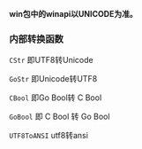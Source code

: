 **win包中的winapi以UNICODE为准。**  

### 内部转换函数  

`CStr` 即UTF8转Unicode     

`GoStr` 即Unicode转UTF8  

`CBool` 即Go Bool转 C Bool  

`GoBool` 即 C Bool 转 Go Bool  

 `UTF8ToANSI` utf8转ansi  
